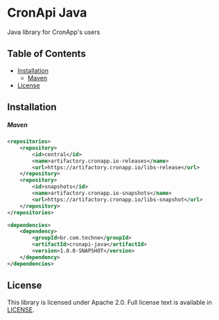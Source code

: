 # CronApi Java
Java library for CronApp's users

## Table of Contents
  * [Installation](#installation)
    * [Maven](#maven)
  * [License](#license)

## Installation

##### Maven

```xml
<repositories>
    <repository>
        <id>central</id>
        <name>artifactory.cronapp.io-releases</name>
        <url>https://artifactory.cronapp.io/libs-release</url>
    </repository>
    <repository>
        <id>snapshots</id>
        <name>artifactory.cronapp.io-snapshots</name>
        <url>https://artifactory.cronapp.io/libs-snapshot</url>
    </repository>
</repositories>

<dependencies>
    <dependency>
        <groupId>br.com.techne</groupId>
        <artifactId>cronapi-java</artifactId>
        <version>1.0.0-SNAPSHOT</version>
    </dependency>
</dependencies>
```

## License

This library is licensed under Apache 2.0. Full license text is
available in [LICENSE](LICENSE).
